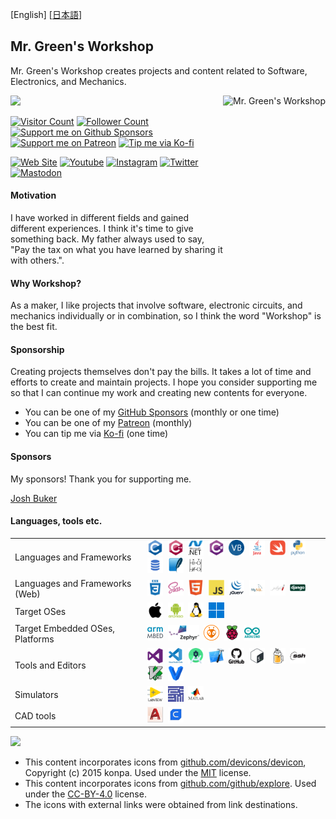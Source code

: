 [English] [[日本語](README-jp.md#readme)]

## Mr. Green's Workshop

Mr. Green's Workshop creates projects and content related to Software, Electronics, and Mechanics.<br>

[<img align="right" height="250" alt="Mr. Green's Workshop" src="https://avatars.githubusercontent.com/u/76992231?v=4" />](README.md#readme)

[<img width="450" src="https://github-readme-stats.vercel.app/api?username=MrGreensWorkshop&show_icons=true&hide_border=true">](README.md#readme)

[![Visitor Count](https://visitor-badge.laobi.icu/badge?page_id=MrGreensWorkshop.MrGreensWorkshop)](README.md#readme)
[![Follower Count](https://img.shields.io/github/followers/MrGreensWorkshop?label=Followers&style=badge)](README.md#readme)
[![Support me on Github Sponsors](https://shields.io/badge/Github%20Sponsors-Support%20me-blue?logo=githubsponsors)](https://github.com/sponsors/MrGreensWorkshop/ "Support me on Github Sponsors")
[![Support me on Patreon](https://shields.io/badge/Patreon-Support%20me-blue?logo=Patreon)](https://patreon.com/MrGreensWorkshop "Support me on Patreon")
[![Tip me via Ko-fi](https://shields.io/badge/Ko--fi-Tip%20me-blue?logo=kofi)](https://ko-fi.com/MrGreensWorkshop "Tip me via Ko-fi")

[![Web Site](https://shields.io/badge/MrGreensWorkshop.com-gray)](https://www.mrgreensworkshop.com "MrGreensWorkshop.com")
[![Youtube](https://shields.io/badge/Youtube-gray?logo=youtube)](https://www.youtube.com/channel/UCf-BfpqjqvPKGXFc22rkR9w)
[![Instagram](https://shields.io/badge/instagram-gray?logo=Instagram&logoColor=white)](https://www.instagram.com/mrgreensworkshop)
[![Twitter](https://shields.io/badge/Twitter-gray?logo=twitter&logoColor=white)](https://twitter.com/MrGreenWorkshop)
[![Mastodon](https://shields.io/badge/Mastodon-gray?logo=mastodon&logoColor=white)](https://mastodon.social/@MrGreensWorkshop)

#### Motivation

I have worked in different fields and gained different experiences. I think it's time to give something back. My father always used to say, "Pay the tax on what you have learned by sharing it with others.".

#### Why Workshop?

As a maker, I like projects that involve software, electronic circuits, and mechanics individually or in combination, so I think the word "Workshop" is the best fit.

#### Sponsorship

Creating projects themselves don't pay the bills. It takes a lot of time and efforts to create and maintain projects. I hope you consider supporting me so that I can continue my work and creating new contents for everyone.

- You can be one of my [GitHub Sponsors](https://github.com/sponsors/MrGreensWorkshop "Support me on GitHub Sponsors") (monthly or one time)
- You can be one of my [Patreon](https://patreon.com/MrGreensWorkshop "Be my Patron") (monthly)
- You can tip me via [Ko-fi](https://ko-fi.com/MrGreensWorkshop "Tip me via Ko-fi") (one time)

#### Sponsors

My sponsors! Thank you for supporting me.

[Josh Buker](https://github.com/joshbuker "First Sponsor!")

#### Languages, tools etc.

|  |  |
| :------ | ------------------ |
| Languages and Frameworks | [<img src="icons/github/devicons-devicon/c-original.svg" title="C" alt="C" width="25" height="25"/>](README.md#Languages-tools-etc)&nbsp; [<img src="icons/github/devicons-devicon/cplusplus-original.svg" title="C++" alt="C++" width="25" height="25"/>](README.md#Languages-tools-etc)&nbsp; [<img src="icons/github/devicons-devicon/dot-net-original-wordmark.svg" title=".NET" alt=".NET" width="25" height="25"/>](README.md#Languages-tools-etc)&nbsp; [<img src="icons/github/devicons-devicon/csharp-original.svg" title="C#" alt="C#" width="25" height="25"/>](README.md#Languages-tools-etc)&nbsp; [<img src="icons/github/github-explore/visual-basic.png" title="Visual Basic" alt="Visual Basic" width="25" height="25"/>](README.md#Languages-tools-etc)&nbsp; [<img src="icons/github/devicons-devicon/java-original-wordmark.svg" title="Java" alt="Java" width="25" height="25"/>](README.md#Languages-tools-etc)&nbsp; [<img src="icons/github/devicons-devicon/swift-original.svg" title="Swift" alt="Swift" width="25" height="25"/>](README.md#Languages-tools-etc)&nbsp; [<img src="icons/github/devicons-devicon/python-original-wordmark.svg" title="python" alt="python" width="25" height="25"/>](README.md#Languages-tools-etc)&nbsp; [<img src="icons/github/github-explore/sql.png" title="SQL"  alt="SQL" width="25" height="25"/>](README.md#Languages-tools-etc)&nbsp; [<img src="icons/github/github-explore/sqlite.png" title="SQLite"  alt="SQLite" width="25" height="25"/>](README.md#Languages-tools-etc)&nbsp; [<img src="icons/mine/ladder_logic.png" title="Ladder Logic" alt="Ladder Logic" width="25" height="25"/>](README.md#Languages-tools-etc)&nbsp; |
| Languages and Frameworks (Web)| [<img src="icons/github/devicons-devicon/css3-plain-wordmark.svg" title="CSS3" alt="CSS" width="25" height="25"/>](README.md#Languages-tools-etc)&nbsp; [<img src="icons/github/devicons-devicon/sass-original.svg" title="SASS" alt="SASS" width="25" height="25"/>](README.md#Languages-tools-etc)&nbsp; [<img src="icons/github/devicons-devicon/html5-original.svg" title="HTML5" alt="HTML" width="25" height="25"/>](README.md#Languages-tools-etc)&nbsp; [<img src="icons/github/devicons-devicon/javascript-original.svg" title="JavaScript" alt="JavaScript" width="25" height="25"/>](README.md#Languages-tools-etc)&nbsp; [<img src="icons/github/devicons-devicon/jquery-original-wordmark.svg" title="Jquery" alt="Jquery" width="25" height="25"/>](README.md#Languages-tools-etc)&nbsp; [<img src="icons/github/github-explore/mysql.png" title="MySQL"  alt="MySQL" width="25" height="25"/>](README.md#Languages-tools-etc)&nbsp; [<img src="icons/github/github-explore/jekyll.png" title="jekyll" alt="jekyll" width="25" height="25"/>](README.md#Languages-tools-etc)&nbsp; [<img src="icons/github/devicons-devicon/django-original.svg" title="Django" alt="Django" width="25" height="25"/>](README.md#Languages-tools-etc)&nbsp;|
| Target OSes | [<img src="icons/github/devicons-devicon/apple-original.svg" title="iOS" alt="iOS" width="25" height="25"/>](README.md#Languages-tools-etc)&nbsp; [<img src="icons/github/devicons-devicon/android-plain-wordmark.svg" title="Android" alt="Android" width="25" height="25"/>](README.md#Languages-tools-etc)&nbsp; [<img src="icons/github/devicons-devicon/linux-original.svg" title="Linux" alt="Linux" width="25" height="25"/>](README.md#Languages-tools-etc)&nbsp; [<img src="icons/github/github-explore/windows.png" title="MS Windows" alt="MS Windows" width="25" height="25"/>](README.md#Languages-tools-etc)&nbsp; |
| Target Embedded OSes, Platforms | <a href="https://github.com/ARMmbed"><img src="icons/external/arm-mbed.jpg" title="Arm Mbed OS" alt="Arm Mbed OS" width="25" height="25"/></a>&nbsp; <a href="https://www.zephyrproject.org/"><img src="icons/external/zephyr-logo1.png" title="Zephyr OS" alt="Zephyr OS" width="50" height="25"/></a>&nbsp; <a href="https://github.com/platformio"><img src="icons/external/platformio-logo.png" title="PlatformIO" alt="PlatformIO" width="25" height="25"/></a>&nbsp; [<img src="icons/github/devicons-devicon/raspberrypi-original.svg" title="Raspberry Pi" alt="Raspberry Pi" width="25" height="25"/>](README.md#Languages-tools-etc)&nbsp; [<img src="icons/github/devicons-devicon/arduino-original-wordmark.svg" title="Arduino" alt="Arduino" width="25" height="25"/>](README.md#Languages-tools-etc)&nbsp;|
| Tools and Editors | [<img src="icons/github/devicons-devicon/visualstudio-plain.svg" title="Visual Studio" alt="Visual Studio" width="25" height="25"/>](README.md#Languages-tools-etc)&nbsp; [<img src="icons/github/devicons-devicon/vscode-original-wordmark.svg" title="VS Code" alt="VS Code" width="25" height="25"/>](README.md#Languages-tools-etc)&nbsp; [<img src="icons/github/github-explore/android-studio.png" title="Android Studio" alt="Android Studio" width="25" height="25"/>](README.md#Languages-tools-etc)&nbsp; [<img src="icons/github/github-explore/xcode.png" title="Xcode" alt="Xcode" width="25" height="25"/>](README.md#Languages-tools-etc)&nbsp; [<img src="icons/github/devicons-devicon/github-original-wordmark.svg" title="Github" alt="Github" width="25" height="25"/>](README.md#Languages-tools-etc)&nbsp; [<img src="icons/github/devicons-devicon/bash-original.svg" title="bash"  alt="bash" width="25" height="25"/>](README.md#Languages-tools-etc)&nbsp; [<img src="icons/github/github-explore/homebrew.png" title="Homebrew"  alt="Homebrew" width="25" height="25"/>](README.md#Languages-tools-etc)&nbsp; [<img src="icons/github/devicons-devicon/ssh-original-wordmark.svg" title="ssh"  alt="ssh" width="25" height="25"/>](README.md#Languages-tools-etc)&nbsp; [<img src="icons/github/devicons-devicon/vim-original.svg" title="Vim"  alt="Vim" width="25" height="25"/>](README.md#Languages-tools-etc)&nbsp; [<img src="icons/github/devicons-devicon/vagrant-original.svg" title="Vagrant"  alt="Vagrant" width="25" height="25"/>](README.md#Languages-tools-etc)&nbsp; |
| Simulators | [<img src="icons/github/devicons-devicon/labview-original-wordmark.svg" title="NI Labview" alt="NI Labview" width="25" height="25"/>](README.md#Languages-tools-etc)&nbsp; <a href="https://www.ni.com/en-us/support/downloads/software-products/download.multisim.html"><img src="icons/external/multisim.webp" title="NI Multisim" alt="NI Multisim" width="25" height="25"/></a>&nbsp; [<img src="icons/github/github-explore/matlab.png" title="MATLAB" alt="MATLAB" width="25" height="25"/>](README.md#Languages-tools-etc)&nbsp; |
| CAD tools | <a href="https://www.autodesk.com/products/autocad/overview?term=1-YEAR&tab=subscription"><img src="icons/external/autocad-2017-badge-75x75.png" title="AutoCAD" alt="AutoCAD" width="25" height="25"/></a>&nbsp; <a href="https://github.com/Ultimaker/Cura/"><img src="icons/external/cura-128.png" title="Ultimaker Cura" alt="Ultimaker  Cura" width="25" height="25"/></a>&nbsp; |

[<img src="https://github-readme-stats.vercel.app/api/top-langs/?username=MrGreensWorkshop&hide=php&theme=default" />](README.md#readme)

- This content incorporates icons from [github.com/devicons/devicon](https://github.com/devicons/devicon), Copyright (c) 2015 konpa. Used under the [MIT](https://opensource.org/licenses/MIT) license.
- This content incorporates icons from [github.com/github/explore](https://github.com/github/explore). Used under the [CC-BY-4.0](https://creativecommons.org/licenses/by/4.0/) license.
- The icons with external links were obtained from link destinations.
